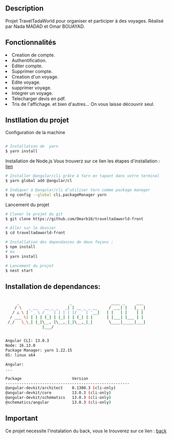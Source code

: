 
## Description
Projet TravelTadaWorld pour organiser et participer à des voyages.
Réalisé par Nada MADAD et Omar BOUAYAD.

## Fonctionnalités 

<li>Creation de compte.
<li>Authentification.
<li>Editer compte.
<li>Supprimer compte.
<li>Creation d'un voyage.
<li>Edite voyage.
<li>supprimer voyage.
<li>Integrer un voyage.
<li>Telecharger devis en pdf.
<li>Tris de l'affichage.
et bien d'autres... On vous laisse découvrir seul.



## Instllation du projet
  
  Configuration de la machine 
  ```bash
  
# Installation de  yarn
  $ yarn install
   ```
  
Installation de Node.js 
  Vous trouverz sur ce lien les étapes d'installation :  [lien](https://github.com/nodesource/distributions/blob/master/README.md#installation-instructions/)
  
  ```bash
# Installer @angular/cli grâce à Yarn en tapant dans votre terminal 
$ yarn global add @angular/cl
  
# Indiquer à @angular/cli d’utiliser Yarn comme package manager
$ ng config --global cli.packageManager yarn
  
  ```
  
  Lancement du projet 
```bash
# Cloner le projet du git 
$ git clone https://github.com/Omarb16/traveltadaworld-front

# Aller sur le dossier
$ cd traveltadaworld-front

# Installation des dependances de deux façons :
$ npm install
# ou
$ yarn install

# Lancement du projet
$ nest start
```


## Installation de dependances:
```bash

     _                      _                 ____ _     ___
    / \   _ __   __ _ _   _| | __ _ _ __     / ___| |   |_ _|
   / △ \ | '_ \ / _` | | | | |/ _` | '__|   | |   | |    | |
  / ___ \| | | | (_| | |_| | | (_| | |      | |___| |___ | |
 /_/   \_\_| |_|\__, |\__,_|_|\__,_|_|       \____|_____|___|
                |___/
    

Angular CLI: 13.0.3
Node: 16.13.0
Package Manager: yarn 1.22.15
OS: linux x64

Angular: 
... 

Package                      Version
------------------------------------------------------
@angular-devkit/architect    0.1300.3 (cli-only)
@angular-devkit/core         13.0.3 (cli-only)
@angular-devkit/schematics   13.0.3 (cli-only)
@schematics/angular          13.0.3 (cli-only)

```


## Important
Ce projet necessite l'instalation du back, vous le trouverez sur ce lien : [back](https://github.com/Omarb16/traveltadaworld-back/)
  

